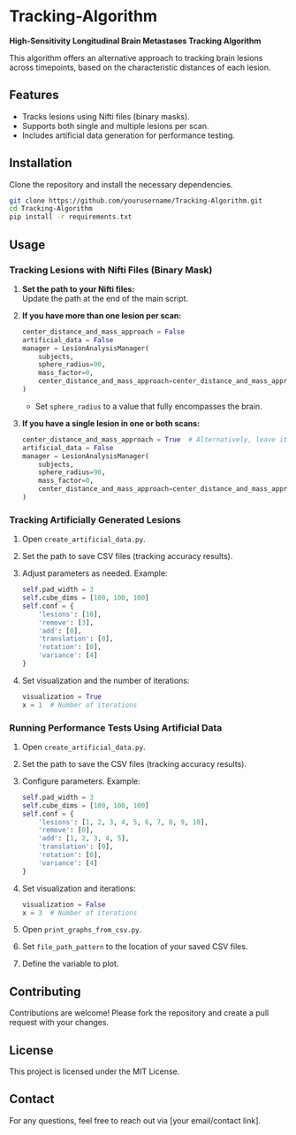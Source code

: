 
# Tracking-Algorithm

**High-Sensitivity Longitudinal Brain Metastases Tracking Algorithm**

This algorithm offers an alternative approach to tracking brain lesions across timepoints, based on the characteristic distances of each lesion.

## Features

- Tracks lesions using Nifti files (binary masks).
- Supports both single and multiple lesions per scan.
- Includes artificial data generation for performance testing.

## Installation

Clone the repository and install the necessary dependencies.

```bash
git clone https://github.com/yourusername/Tracking-Algorithm.git
cd Tracking-Algorithm
pip install -r requirements.txt
```

## Usage

### Tracking Lesions with Nifti Files (Binary Mask)

1. **Set the path to your Nifti files:**  
   Update the path at the end of the main script.

2. **If you have more than one lesion per scan:**

   ```python
   center_distance_and_mass_approach = False
   artificial_data = False
   manager = LesionAnalysisManager(
       subjects, 
       sphere_radius=90, 
       mass_factor=0, 
       center_distance_and_mass_approach=center_distance_and_mass_approach
   )
   ```

   - Set `sphere_radius` to a value that fully encompasses the brain.

3. **If you have a single lesion in one or both scans:**

   ```python
   center_distance_and_mass_approach = True  # Alternatively, leave it False; it will auto-update
   artificial_data = False
   manager = LesionAnalysisManager(
       subjects, 
       sphere_radius=90, 
       mass_factor=0, 
       center_distance_and_mass_approach=center_distance_and_mass_approach
   )
   ```

### Tracking Artificially Generated Lesions

1. Open `create_artificial_data.py`.
2. Set the path to save CSV files (tracking accuracy results).
3. Adjust parameters as needed. Example:

   ```python
   self.pad_width = 3
   self.cube_dims = [100, 100, 100]
   self.conf = {
       'lesions': [10],
       'remove': [3],
       'add': [0],
       'translation': [0],
       'rotation': [0],  
       'variance': [4]
   }
   ```

4. Set visualization and the number of iterations:

   ```python
   visualization = True
   x = 1  # Number of iterations
   ```

### Running Performance Tests Using Artificial Data

1. Open `create_artificial_data.py`.
2. Set the path to save the CSV files (tracking accuracy results).
3. Configure parameters. Example:

   ```python
   self.pad_width = 3
   self.cube_dims = [100, 100, 100]
   self.conf = {
       'lesions': [1, 2, 3, 4, 5, 6, 7, 8, 9, 10],
       'remove': [0],
       'add': [1, 2, 3, 4, 5],
       'translation': [0],
       'rotation': [0],  
       'variance': [4]
   }
   ```

4. Set visualization and iterations:

   ```python
   visualization = False
   x = 3  # Number of iterations
   ```

5. Open `print_graphs_from_csv.py`.
6. Set `file_path_pattern` to the location of your saved CSV files.
7. Define the variable to plot.

## Contributing

Contributions are welcome! Please fork the repository and create a pull request with your changes.

## License

This project is licensed under the MIT License.

## Contact

For any questions, feel free to reach out via [your email/contact link].
